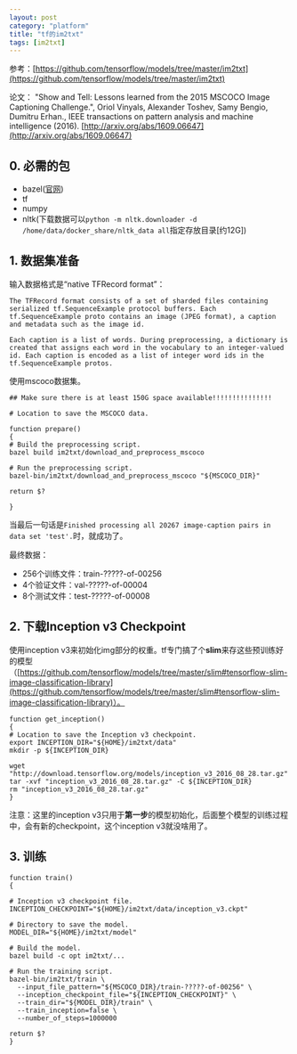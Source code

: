 ```yaml
---
layout: post
category: "platform"
title: "tf的im2txt"
tags: [im2txt]
---
```


参考：[https://github.com/tensorflow/models/tree/master/im2txt](https://github.com/tensorflow/models/tree/master/im2txt)

论文：
"Show and Tell: Lessons learned from the 2015 MSCOCO Image Captioning Challenge.", Oriol Vinyals, Alexander Toshev, Samy Bengio, Dumitru Erhan., IEEE transactions on pattern analysis and machine intelligence (2016).
[http://arxiv.org/abs/1609.06647](http://arxiv.org/abs/1609.06647)


## 0. 必需的包

+ bazel([官网](https://bazel.build/versions/master/docs/install.html))
+ tf
+ numpy
+ nltk(下载数据可以```python -m nltk.downloader -d /home/data/docker_share/nltk_data all```指定存放目录[约12G])

## 1. 数据集准备

输入数据格式是“native TFRecord format”：

```
The TFRecord format consists of a set of sharded files containing serialized tf.SequenceExample protocol buffers. Each tf.SequenceExample proto contains an image (JPEG format), a caption and metadata such as the image id.

Each caption is a list of words. During preprocessing, a dictionary is created that assigns each word in the vocabulary to an integer-valued id. Each caption is encoded as a list of integer word ids in the tf.SequenceExample protos.

```


使用mscoco数据集。

```
## Make sure there is at least 150G space available!!!!!!!!!!!!!!!

# Location to save the MSCOCO data. 

function prepare()
{
# Build the preprocessing script.
bazel build im2txt/download_and_preprocess_mscoco

# Run the preprocessing script.
bazel-bin/im2txt/download_and_preprocess_mscoco "${MSCOCO_DIR}"

return $?

}
```

当最后一句话是```Finished processing all 20267 image-caption pairs in data set 'test'.```时，就成功了。

最终数据：

+ 256个训练文件：train-?????-of-00256
+ 4个验证文件：val-?????-of-00004
+ 8个测试文件：test-?????-of-00008

## 2. 下载Inception v3 Checkpoint

使用inception v3来初始化img部分的权重。tf专门搞了个**slim**来存这些预训练好的模型（[https://github.com/tensorflow/models/tree/master/slim#tensorflow-slim-image-classification-library](https://github.com/tensorflow/models/tree/master/slim#tensorflow-slim-image-classification-library)）。

```
function get_inception()
{
# Location to save the Inception v3 checkpoint.
export INCEPTION_DIR="${HOME}/im2txt/data"
mkdir -p ${INCEPTION_DIR}

wget "http://download.tensorflow.org/models/inception_v3_2016_08_28.tar.gz"
tar -xvf "inception_v3_2016_08_28.tar.gz" -C ${INCEPTION_DIR}
rm "inception_v3_2016_08_28.tar.gz"
}
```

注意：这里的inception v3只用于**第一步**的模型初始化，后面整个模型的训练过程中，会有新的checkpoint，这个inception v3就没啥用了。

## 3. 训练

```
function train() 
{

# Inception v3 checkpoint file.
INCEPTION_CHECKPOINT="${HOME}/im2txt/data/inception_v3.ckpt"

# Directory to save the model.
MODEL_DIR="${HOME}/im2txt/model"

# Build the model.
bazel build -c opt im2txt/...

# Run the training script.
bazel-bin/im2txt/train \
  --input_file_pattern="${MSCOCO_DIR}/train-?????-of-00256" \
  --inception_checkpoint_file="${INCEPTION_CHECKPOINT}" \
  --train_dir="${MODEL_DIR}/train" \
  --train_inception=false \
  --number_of_steps=1000000

return $?
}
```